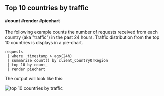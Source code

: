 ## Top 10 countries by traffic
#### #count #render #piechart
<!-- article_id: 3107‎2017‏‎03827005 -->

The following example counts the number of requests received from each country (aka "traffic") in the past 24 hours. Traffic distribution from the top 10 countries is displays in a pie-chart.

```AIQL
requests 
 | where  timestamp > ago(24h) 
 | summarize count() by client_CountryOrRegion
 | top 10 by count_ 
 | render piechart
```

The output will look like this:
<p><img src="~/examples/images/top_10_countries_by_traffic.png" alt="top 10 countries by traffic"></p>